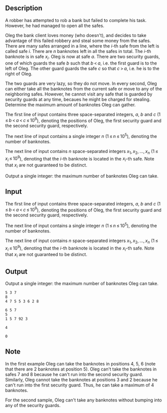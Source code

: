 ## Description

<div><p>A robber has attempted to rob a bank but failed to complete his task. However, he had managed to open all the safes.</p><p>Oleg the bank client loves money (who doesn't), and decides to take advantage of this failed robbery and steal some money from the safes. There are many safes arranged in a line, where the <span class="tex-span"><i>i</i></span>-th safe from the left is called safe <span class="tex-span"><i>i</i></span>. There are <span class="tex-span"><i>n</i></span> banknotes left in all the safes in total. The <span class="tex-span"><i>i</i></span>-th banknote is in safe <span class="tex-span"><i>x</i><sub class="lower-index"><i>i</i></sub></span>. Oleg is now at safe <span class="tex-span"><i>a</i></span>. There are two security guards, one of which guards the safe <span class="tex-span"><i>b</i></span> such that <span class="tex-span"><i>b</i> &lt; <i>a</i></span>, i.e. the first guard is to the left of Oleg. The other guard guards the safe <span class="tex-span"><i>c</i></span> so that <span class="tex-span"><i>c</i> &gt; <i>a</i></span>, i.e. he is to the right of Oleg.</p><p>The two guards are very lazy, so they do not move. In every second, Oleg can either take all the banknotes from the current safe or move to any of the neighboring safes. However, he cannot visit any safe that is guarded by security guards at any time, becaues he might be charged for stealing. Determine the maximum amount of banknotes Oleg can gather.</p></div><div class="input-specification"><p>The first line of input contains three space-separated integers, <span class="tex-span"><i>a</i></span>, <span class="tex-span"><i>b</i></span> and <span class="tex-span"><i>c</i></span> (<span class="tex-span">1 ≤ <i>b</i> &lt; <i>a</i> &lt; <i>c</i> ≤ 10<sup class="upper-index">9</sup></span>), denoting the positions of Oleg, the first security guard and the second security guard, respectively.</p><p>The next line of input contains a single integer <span class="tex-span"><i>n</i></span> (<span class="tex-span">1 ≤ <i>n</i> ≤ 10<sup class="upper-index">5</sup></span>), denoting the number of banknotes.</p><p>The next line of input contains <span class="tex-span"><i>n</i></span> space-separated integers <span class="tex-span"><i>x</i><sub class="lower-index">1</sub>, <i>x</i><sub class="lower-index">2</sub>, ..., <i>x</i><sub class="lower-index"><i>n</i></sub></span> (<span class="tex-span">1 ≤ <i>x</i><sub class="lower-index"><i>i</i></sub> ≤ 10<sup class="upper-index">9</sup></span>), denoting that the <span class="tex-span"><i>i</i></span>-th banknote is located in the <span class="tex-span"><i>x</i><sub class="lower-index"><i>i</i></sub></span>-th safe. Note that <span class="tex-span"><i>x</i><sub class="lower-index"><i>i</i></sub></span> are <span class="tex-font-style-bf">not</span> guaranteed to be distinct.</p></div><div class="output-specification"><p>Output a single integer: the maximum number of banknotes Oleg can take.</p></div>

## Input

<p>The first line of input contains three space-separated integers, <span class="tex-span"><i>a</i></span>, <span class="tex-span"><i>b</i></span> and <span class="tex-span"><i>c</i></span> (<span class="tex-span">1 ≤ <i>b</i> &lt; <i>a</i> &lt; <i>c</i> ≤ 10<sup class="upper-index">9</sup></span>), denoting the positions of Oleg, the first security guard and the second security guard, respectively.</p><p>The next line of input contains a single integer <span class="tex-span"><i>n</i></span> (<span class="tex-span">1 ≤ <i>n</i> ≤ 10<sup class="upper-index">5</sup></span>), denoting the number of banknotes.</p><p>The next line of input contains <span class="tex-span"><i>n</i></span> space-separated integers <span class="tex-span"><i>x</i><sub class="lower-index">1</sub>, <i>x</i><sub class="lower-index">2</sub>, ..., <i>x</i><sub class="lower-index"><i>n</i></sub></span> (<span class="tex-span">1 ≤ <i>x</i><sub class="lower-index"><i>i</i></sub> ≤ 10<sup class="upper-index">9</sup></span>), denoting that the <span class="tex-span"><i>i</i></span>-th banknote is located in the <span class="tex-span"><i>x</i><sub class="lower-index"><i>i</i></sub></span>-th safe. Note that <span class="tex-span"><i>x</i><sub class="lower-index"><i>i</i></sub></span> are <span class="tex-font-style-bf">not</span> guaranteed to be distinct.</p>

## Output

<p>Output a single integer: the maximum number of banknotes Oleg can take.</p>





```input1
5 3 7
8
4 7 5 5 3 6 2 8

```




```input2
6 5 7
5
1 5 7 92 3

```




```output1
4

```




```output2
0

```



## Note

<p>In the first example Oleg can take the banknotes in positions <span class="tex-span">4</span>, <span class="tex-span">5</span>, <span class="tex-span">6</span> (note that there are <span class="tex-span">2</span> banknotes at position <span class="tex-span">5</span>). Oleg can't take the banknotes in safes <span class="tex-span">7</span> and <span class="tex-span">8</span> because he can't run into the second security guard. Similarly, Oleg cannot take the banknotes at positions <span class="tex-span">3</span> and <span class="tex-span">2</span> because he can't run into the first security guard. Thus, he can take a maximum of <span class="tex-span">4</span> banknotes.</p><p>For the second sample, Oleg can't take any banknotes without bumping into any of the security guards.</p>
